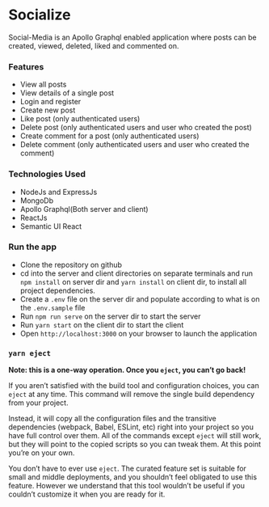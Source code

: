 # Socialize

Social-Media is an Apollo Graphql enabled application where posts can be created, viewed, deleted, liked and commented on.

### Features

- View all posts
- View details of a single post
- Login and register
- Create new post
- Like post (only authenticated users)
- Delete post (only authenticated users and user who created the post)
- Create comment for a post (only authenticated users)
- Delete comment (only authenticated users and user who created the comment)

### Technologies Used

- NodeJs and ExpressJs
- MongoDb
- Apollo Graphql(Both server and client)
- ReactJs
- Semantic UI React

### Run the app

- Clone the repository on github
- cd into the server and client directories on separate terminals and run `npm install` on server dir and `yarn install` on client dir, to install all project dependencies.
- Create a `.env` file on the server dir and populate according to what is on the `.env.sample` file
- Run `npm run serve` on the server dir to start the server
- Run `yarn start` on the client dir to start the client
- Open `http://localhost:3000` on your browser to launch the application

### `yarn eject`

**Note: this is a one-way operation. Once you `eject`, you can’t go back!**

If you aren’t satisfied with the build tool and configuration choices, you can `eject` at any time. This command will remove the single build dependency from your project.

Instead, it will copy all the configuration files and the transitive dependencies (webpack, Babel, ESLint, etc) right into your project so you have full control over them. All of the commands except `eject` will still work, but they will point to the copied scripts so you can tweak them. At this point you’re on your own.

You don’t have to ever use `eject`. The curated feature set is suitable for small and middle deployments, and you shouldn’t feel obligated to use this feature. However we understand that this tool wouldn’t be useful if you couldn’t customize it when you are ready for it.
